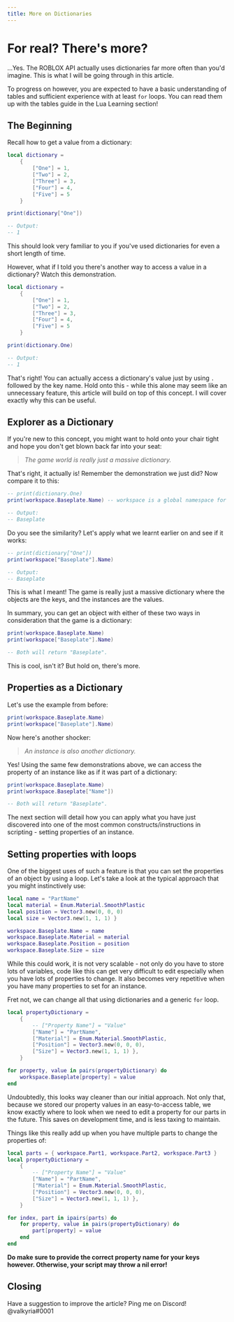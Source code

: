 ```yaml
---
title: More on Dictionaries
---
```


# For real? There's more?
...Yes. The ROBLOX API actually uses dictionaries far more often than you'd imagine. This is what I will be going through in this article.

To progress on however, you are expected to have a basic understanding of tables and sufficient experience with at least `for` loops. You can read them up with the tables guide in the Lua Learning section!

## The Beginning
Recall how to get a value from a dictionary:
```lua
local dictionary = 
	{
		["One"] = 1,
		["Two"] = 2,
		["Three"] = 3,
		["Four"] = 4,
		["Five"] = 5
	}

print(dictionary["One"])

-- Output:
-- 1
```

This should look very familiar to you if you've used dictionaries for even a short length of time. 

However, what if I told you there's another way to access a value in a dictionary? Watch this demonstration.

```lua
local dictionary = 
	{
		["One"] = 1,
		["Two"] = 2,
		["Three"] = 3,
		["Four"] = 4,
		["Five"] = 5
	}

print(dictionary.One)

-- Output:
-- 1
```

That's right! You can actually access a dictionary's value just by using `.` followed by the key name.
Hold onto this - while this alone may seem like an unnecessary feature, this article will build on top of this concept. I will cover exactly why this can be useful.

## Explorer as a Dictionary
If you're new to this concept, you might want to hold onto your chair tight and hope you don't get blown back far into your seat:

> *The game world is really just a massive dictionary.*

That's right, it actually is! Remember the demonstration we just did? Now compare it to this:

```lua
-- print(dictionary.One)
print(workspace.Baseplate.Name) -- workspace is a global namespace for the Workspace object.

-- Output:
-- Baseplate
```

Do you see the similarity? Let's apply what we learnt earlier on and see if it works:

```lua
-- print(dictionary["One"])
print(workspace["Baseplate"].Name)

-- Output:
-- Baseplate
```

This is what I meant! The game is really just a massive dictionary where the objects are the keys, and the instances are the values.

In summary, you can get an object with either of these two ways in consideration that the game is a dictionary:

```lua
print(workspace.Baseplate.Name)
print(workspace["Baseplate"].Name)

-- Both will return "Baseplate".
```

This is cool, isn't it? But hold on, there's more.

## Properties as a Dictionary
Let's use the example from before:
```lua
print(workspace.Baseplate.Name)
print(workspace["Baseplate"].Name)
```

Now here's another shocker:

> *An instance is also another dictionary.*

Yes! Using the same few demonstrations above, we can access the property of an instance like as if it was part of a dictionary:

```lua
print(workspace.Baseplate.Name)
print(workspace.Baseplate["Name"])

-- Both will return "Baseplate".
```

The next section will detail how you can apply what you have just discovered into one of the most common constructs/instructions in scripting - setting properties of an instance.

## Setting properties with loops
One of the biggest uses of such a feature is that you can set the properties of an object by using a loop. Let's take a look at the typical approach that you might instinctively use:

```lua
local name = "PartName"
local material = Enum.Material.SmoothPlastic
local position = Vector3.new(0, 0, 0)
local size = Vector3.new(1, 1, 1) }

workspace.Baseplate.Name = name
workspace.Baseplate.Material = material
workspace.Baseplate.Position = position
workspace.Baseplate.Size = size
```

While this could work, it is not very scalable - not only do you have to store lots of variables, code like this can get very difficult to edit especially when you have lots of properties to change. It also becomes very repetitive when you have many properties to set for an instance.

Fret not, we can change all that using dictionaries and a generic `for` loop.

```lua
local propertyDictionary = 
    {
        -- ["Property Name"] = "Value"
        ["Name"] = "PartName",
        ["Material"] = Enum.Material.SmoothPlastic,
        ["Position"] = Vector3.new(0, 0, 0),
        ["Size"] = Vector3.new(1, 1, 1) },
    }

for property, value in pairs(propertyDictionary) do
    workspace.Baseplate[property] = value
end
```

Undoubtedly, this looks way cleaner than our initial approach. Not only that, because we stored our property values in an easy-to-access table, we know exactly where to look when we need to edit a property for our parts in the future. This saves on development time, and is less taxing to maintain.

Things like this really add up when you have multiple parts to change the properties of:

```lua
local parts = { workspace.Part1, workspace.Part2, workspace.Part3 }
local propertyDictionary = 
    {
        -- ["Property Name"] = "Value"
        ["Name"] = "PartName",
        ["Material"] = Enum.Material.SmoothPlastic,
        ["Position"] = Vector3.new(0, 0, 0),
        ["Size"] = Vector3.new(1, 1, 1) },
    }

for index, part in ipairs(parts) do
    for property, value in pairs(propertyDictionary) do
        part[property] = value
    end
end
```

**Do make sure to provide the correct property name for your keys however. Otherwise, your script may throw a nil error!**

## Closing
Have a suggestion to improve the article? Ping me on Discord! @valkyria#0001